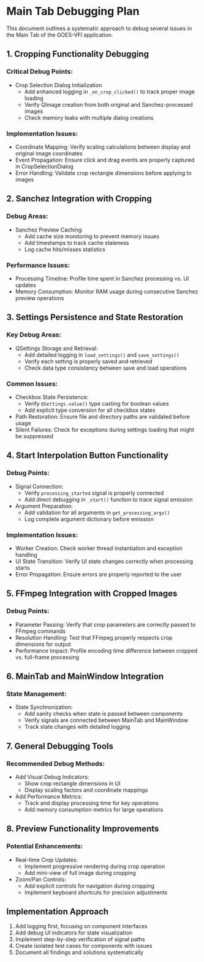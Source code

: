 # Main Tab Debugging Plan

This document outlines a systematic approach to debug several issues in the Main Tab of the GOES-VFI application.

## 1. Cropping Functionality Debugging

### Critical Debug Points:
- Crop Selection Dialog Initialization
  - Add enhanced logging in `_on_crop_clicked()` to track proper image loading
  - Verify QImage creation from both original and Sanchez-processed images
  - Check memory leaks with multiple dialog creations

### Implementation Issues:
- Coordinate Mapping: Verify scaling calculations between display and original image coordinates
- Event Propagation: Ensure click and drag events are properly captured in CropSelectionDialog
- Error Handling: Validate crop rectangle dimensions before applying to images

## 2. Sanchez Integration with Cropping

### Debug Areas:
- Sanchez Preview Caching:
  - Add cache size monitoring to prevent memory issues
  - Add timestamps to track cache staleness
  - Log cache hits/misses statistics

### Performance Issues:
- Processing Timeline: Profile time spent in Sanchez processing vs. UI updates
- Memory Consumption: Monitor RAM usage during consecutive Sanchez preview operations

## 3. Settings Persistence and State Restoration

### Key Debug Areas:
- QSettings Storage and Retrieval:
  - Add detailed logging in `load_settings()` and `save_settings()`
  - Verify each setting is properly saved and retrieved
  - Check data type consistency between save and load operations

### Common Issues:
- Checkbox State Persistence:
  - Verify `QSettings.value()` type casting for boolean values
  - Add explicit type conversion for all checkbox states
- Path Restoration: Ensure file and directory paths are validated before usage
- Silent Failures: Check for exceptions during settings loading that might be suppressed

## 4. Start Interpolation Button Functionality

### Debug Points:
- Signal Connection:
  - Verify `processing_started` signal is properly connected
  - Add direct debugging in `_start()` function to trace signal emission
- Argument Preparation:
  - Add validation for all arguments in `get_processing_args()`
  - Log complete argument dictionary before emission

### Implementation Issues:
- Worker Creation: Check worker thread instantiation and exception handling
- UI State Transition: Verify UI state changes correctly when processing starts
- Error Propagation: Ensure errors are properly reported to the user

## 5. FFmpeg Integration with Cropped Images

### Debug Points:
- Parameter Passing: Verify that crop parameters are correctly passed to FFmpeg commands
- Resolution Handling: Test that FFmpeg properly respects crop dimensions for output
- Performance Impact: Profile encoding time difference between cropped vs. full-frame processing

## 6. MainTab and MainWindow Integration

### State Management:
- State Synchronization:
  - Add sanity checks when state is passed between components
  - Verify signals are connected between MainTab and MainWindow
  - Track state changes with detailed logging

## 7. General Debugging Tools

### Recommended Debug Methods:
- Add Visual Debug Indicators:
  - Show crop rectangle dimensions in UI
  - Display scaling factors and coordinate mappings
- Add Performance Metrics:
  - Track and display processing time for key operations
  - Add memory consumption metrics for large operations

## 8. Preview Functionality Improvements

### Potential Enhancements:
- Real-time Crop Updates:
  - Implement progressive rendering during crop operation
  - Add mini-view of full image during cropping
- Zoom/Pan Controls:
  - Add explicit controls for navigation during cropping
  - Implement keyboard shortcuts for precision adjustments

## Implementation Approach

1. Add logging first, focusing on component interfaces
2. Add debug UI indicators for state visualization
3. Implement step-by-step verification of signal paths
4. Create isolated test cases for components with issues
5. Document all findings and solutions systematically
